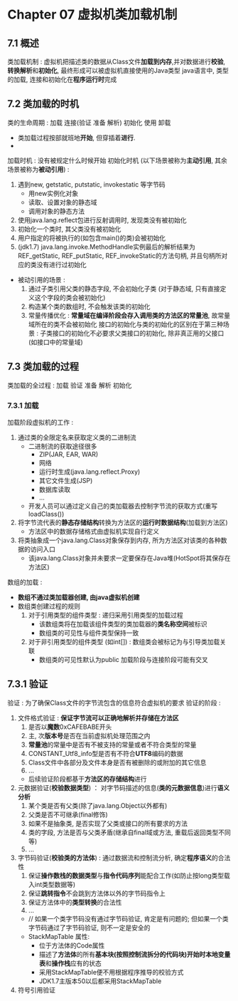 # Chapter 07 虚拟机类加载机制

## 7.1 概述

类加载机制 : 虚拟机把描述类的数据从Class文件**加载到内存**,并对数据进行**校验**, **转换解析**和**初始化**, 最终形成可以被虚拟机直接使用的Java类型
java语言中, 类型的加载, 连接和初始化在**程序运行时**完成

## 7.2 类加载的时机

类的生命周期 : 加载 连接(验证 准备 解析) 初始化 使用 卸载
* 类加载过程按部就班地**开始**, 但穿插着**进行**.  
* 
加载时机 : 没有被规定什么时候开始
初始化时机 (以下场景被称为**主动引用**, 其余场景被称为**被动引用**) : 
1. 遇到new, getstatic, putstatic, invokestatic 等字节码
    * 用new实例化对象
    * 读取、设置对象的静态域
    * 调用对象的静态方法
2. 使用java.lang.reflect包进行反射调用时, 发现类没有被初始化
3. 初始化一个类时, 其父类没有被初始化
4. 用户指定的将被执行的(如包含main()的类)会被初始化
5. (jdk1.7) java.lang.invoke.MethodHandle实例最后的解析结果为REF_getStatic, REF_putStatic, REF_invokeStatic的方法句柄, 并且句柄所对应的类没有进行过初始化
* 被动引用的场景 :
    1. 通过子类引用父类的静态字段, 不会初始化子类 (对于静态域, 只有直接定义这个字段的类会被初始化)
    2. 构造某个类的数组时, 不会触发该类的初始化
    3. 常量传播优化 : **常量域在编译阶段会存入调用类的方法区的常量池**, 故常量域所在的类不会被初始化
接口的初始化与类的初始化的区别在于第三种场景 : 子类接口的初始化不必要求父类接口的初始化, 除非真正用的父接口(如接口中的常量域)

## 7.3 类加载的过程 
类加载的全过程 : 加载 验证 准备 解析 初始化
### 7.3.1 加载
加载阶段虚拟机的工作 : 
1. 通过类的全限定名来获取定义类的二进制流
    * 二进制流的获取途径很多 
        * ZIP(JAR, EAR, WAR)
        * 网络
        * 运行时生成(java.lang.reflect.Proxy)
        * 其它文件生成(JSP)
        * 数据库读取
        * ...
    * 开发人员可以通过定义自己的类加载器去控制字节流的获取方式(重写loadClass())
2. 将字节流代表的**静态存储结构**转换为方法区的**运行时数据结构**(加载到方法区)
    * 方法区中的数据存储格式由虚拟机实现自行定义
3. 将类抽象成一个java.lang.Class对象保存到内存, 所为方法区对该类的各种数据的访问入口
    * 该java.lang.Class对象并未要求一定要保存在Java堆(HotSpot将其保存在方法区)

数组的加载 :
* **数组不通过类加载器创建, 由java虚拟机创建** 
* 数组类创建过程的规则
    1. 对于引用类型的组件类型 : 递归采用引用类型的加载过程
        * 该数组类将在加载该组件类型的类加载器的**类名称空间**被标识
        * 数组类的可见性与组件类型保持一致
    2. 对于非引用类型的组件类型 (如int[]) : 数组类会被标记为与引导类加载关联
        * 数组类的可见性默认为public 
加载阶段与连接阶段可能有交叉

## 7.3.1 验证

验证 : 为了确保Class文件的字节流包含的信息符合虚拟机的要求
验证的阶段 :
1. 文件格式验证 : **保证字节流可以正确地解析并存储在方法区** 
    1. 是否以**魔数**0xCAFEBABE开头
    2. 主, 次**版本号**是否在当前虚拟机处理范围之内
    3. **常量池**的常量中是否有不被支持的常量或者不符合类型的常量
    4. CONSTANT_Utf8_info型是否有不符合**UTF8**编码的数据
    5. Class文件中各部分及文件本身是否有被删除的或附加的其它信息
    6. ...
    * 后续验证阶段都基于**方法区的存储结构**进行
2. 元数据验证(**校验数据类型**) ： 对字节码描述的信息(**类的元数据信息**)进行**语义分析**
    1. 某个类是否有父类(除了java.lang.Object以外都有)
    2. 父类是否不可继承(final修饰)
    3. 如果不是抽象类, 是否实现了父类或接口的所有要求的方法
    4. 类的字段, 方法是否与父类矛盾(继承自final域或方法, 重载后返回类型不同等)
    5. ...
3. 字节码验证(**校验类的方法体**) : 通过数据流和控制流分析, 确定**程序语义**的合法性 
    1. 保证**操作数栈的数据类型**与**指令代码序列**能配合工作(如防止按long类型载入int类型数据等)
    2. 保证**跳转指令**不会跳到方法体以外的字节码指令上
    3. 保证方法体中的**类型转换**的合法性
    4. ...
    * // 如果一个类字节码没有通过字节码验证, 肯定是有问题的; 但如果一个类字节码通过了字节码验证, 则不一定是安全的
    * StackMapTable 属性: 
        * 位于方法体的Code属性
        * 描述了**方法体**的所有**基本块(按照控制流拆分的代码块)**开始时**本地变量表**和**操作栈**应有的状态
        * 采用StackMapTable便不用根据程序推导的校验方式
        * JDK1.7主版本50以后都采用StackMapTable
4. 符号引用验证
